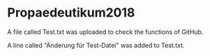 # Propaedeutikum2018

A file called Test.txt was uploaded to check the functions of GitHub.

A line called "Änderung für Test-Datei" was added to Test.txt.
